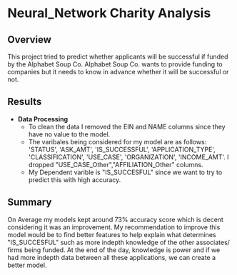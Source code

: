 # Neural_Network Charity Analysis

## Overview
This project tried to predict whether applicants will be successful if funded by the Alphabet Soup Co. Alphabet Soup Co. wants to provide funding to companies but it needs to know in advance whether it will be successful or not.  


## Results
- **Data Processing**
   - To clean the data I removed the EIN and NAME columns since they have no value to the model. 
   - The varibales being considered for my model are as follows: 'STATUS', 'ASK_AMT', 'IS_SUCCESSFUL', 'APPLICATION_TYPE', 'CLASSIFICATION', 'USE_CASE', 'ORGANIZATION', 'INCOME_AMT'. I dropped "USE_CASE_Other","AFFILIATION_Other" columns. 
   - My Dependent varible is "IS_SUCCESFUL" since we want to try to predict this with high accuracy. 
   
  
  
  
 
  
## Summary 
On Average my models kept around 73% accuracy score which is decent considering it was an improvement. My recommendation to improve this model would be to find better features to help explain what determines "IS_SUCCESFUL" such as more indepth knowledge of the other associates/ firms being funded. At the end of the day, knowledge is power and if we had more indepth data between all these applications, we can create a better model.
